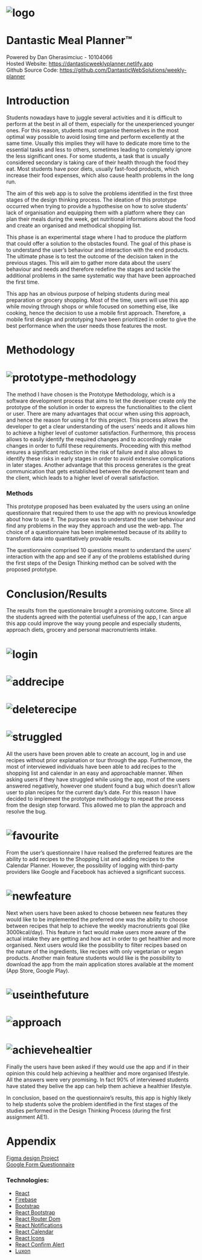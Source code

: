 # ![logo](src/assets/logo.png) 
# Dantastic Meal Planner™
Powered by Dan Gherasimciuc - 10104066 \
Hosted Website: https://dantasticweeklyplanner.netlify.app \
Github Source Code: https://github.com/DantasticWebSolutions/weekly-planner 


# Introduction

Students nowadays have to juggle several activities and it is difficult to perform at the best in all of them, especially for the unexperienced younger ones. For this reason, students must organise themselves in the most optimal way possible to avoid losing time and perform excellently at the same time. Usually this implies they will have to dedicate more time to the essential tasks and less to others, sometimes leading to completely ignore the less significant ones. For some students, a task that is usually considered secondary is taking care of their health through the food they eat. Most students have poor diets, usually fast-food products, which increase their food expenses, which also cause health problems in the long run.

The aim of this web app is to solve the problems identified in the first three stages of the design thinking process. The ideation of this prototype occurred when trying to provide a hypothesise on how to solve students’ lack of organisation and equipping them with a platform where they can plan their meals during the week, get nutritional informations about the food and create an organised and methodical shopping list.

This phase is an experimental stage where I had to produce the platform that could offer a solution to the obstacles found. The goal of this phase is to understand the user’s behaviour and interaction with the end products.
The ultimate phase is to test the outcome of the decision taken in the previous stages. This will aim to gather more data about the users’ behaviour and needs and therefore redefine the stages and tackle the additional problems in the same systematic way that have been approached the first time.

This app has an obvious purpose of helping students during meal preparation or grocery shopping. Most of the time, users will use this app while moving through shops or while focused on something else, like cooking, hence the decision to use a mobile first approach. Therefore, a mobile first design and prototyping have been prioritized in order to give the best performance when the user needs those features the most.



# Methodology

# ![prototype-methodology](src/assets/prototypeMethodology.png) 

The method I have chosen is the Prototype Methodology, which is a software development process that aims to let the developer create only the prototype of the solution in order to express the functionalities to the client or user. There are many advantages that occur when using this approach, and hence the reason for using it for this project. This process allows the developer to get a clear understanding of the users’ needs and it allows him to achieve a higher level of customer satisfaction. Furthermore, this process allows to easily identify the required changes and to accordingly make changes in order to fulfil these requirements. Proceeding with this method ensures a significant reduction in the risk of failure and it also allows to identify these risks in early stages in order to avoid extensive complications in later stages. Another advantage that this process generates is the great communication that gets established between the development team and the client, which leads to a higher level of overall satisfaction.

### Methods
This prototype proposed has been evaluated by the users using an online questionnaire that required them to use the app with no previous knowledge about how to use it. The purpose was to understand the user behaviour and find any problems in the way they approach and use the web-app. The choice of a questionnaire has been implemented because of its ability to transform data into quantitatively provable results.

The questionnaire comprised 10 questions meant to understand the users’ interaction with the app and see if any of the problems established during the first steps of the Design Thinking method can be solved with the proposed prototype.

# Conclusion/Results

The results from the questionnaire brought a promising outcome. Since all the students agreed with the potential usefulness of the app, I can argue this app could improve the way young people and especially students, approach diets, grocery and personal macronutrients intake. 

# ![login](src/assets/documentation/login.png) 
# ![addrecipe](src/assets/documentation/addrecipes.png) 
# ![deleterecipe](src/assets/documentation/deleterecipe.png) 
# ![struggled](src/assets/documentation/struggled.png) 

All the users have been proven able to create an account, log in and use recipes without prior explanation or tour through the app. Furthermore, the most of interviewed individuals have been able to add recipes to the shopping list and calendar in an easy and approachable manner. When asking users if they have struggled while using the app, most of the users answered negatively, however one student found a bug which doesn’t allow user to plan recipes for the current day’s date. For this reason I have decided to implement the prototype methodology to repeat the process from the design step forward. This allowed me to plan the approach and resolve the bug. 

# ![favourite](src/assets/documentation/favourite.png) 

From the user’s questionnaire I have realised the preferred features are the ability to add recipes to the Shopping List and adding recipes to the Calendar Planner. However, the possibility of logging with third-party providers like Google and Facebook has achieved a significant success. 

# ![newfeature](src/assets/documentation/newfeature.png) 

Next when users have been asked to choose between new features they would like to be implemented the preferred one was the ability to choose between recipes that help to achieve the weekly macronutrients goal (like 3000kcal/day). This feature in fact would make users more aware of the actual intake they are getting and how act in order to get healthier and more organised. Next users would like the possibility to filter recipes based on the nature of the ingredients, like recipes with only vegetarian or vegan products. Another main feature students would like is the possibility to download the app from the main application stores available at the moment (App Store, Google Play).

# ![useinthefuture](src/assets/documentation/useinthefuture.png) 
# ![approach](src/assets/documentation/approach.png) 
# ![achievehealtier](src/assets/documentation/achievehealtier.png) 

Finally the users have been asked if they would use the app and if in their opinion this could help achieving a healthier and more organised lifestyle. All the answers were very promising. In fact 90% of interviewed students have stated they belive the app can help them achieve a healthier lifestyle.

In conclusion, based on the questionnaire’s results, this app is highly likely to help students solve the problem identified in the first stages of the studies performed in the Design Thinking Process (during the first assignment AE1). 


# Appendix

[Figma design Project](https://www.figma.com/file/kIQUiAkFknaj58zUyVi8rj/Meals-and-Shopping-List-weekly-planner?node-id=0%3A1) \
[Google Form Questionnaire](https://forms.gle/tdJDgo5Svb1ad7B66)


### Technologies: 
- [React](https://www.npmjs.com/package/react)
- [Firebase](https://www.npmjs.com/package/firebase)
- [Bootstrap](https://www.npmjs.com/package/bootstrap)
- [React Bootstrap](https://www.npmjs.com/package/react-bootstrap)  
- [React Router Dom](https://reactrouter.com/)
- [React Notifications](https://www.npmjs.com/package/react-notifications)
- [React Calendar](https://www.npmjs.com/package/react-calendar)
- [React Icons](https://www.npmjs.com/package/react-icons)
- [React Confirm Alert](https://www.npmjs.com/package/react-confirm-alert)
- [Luxon](https://moment.github.io/luxon/)

#


